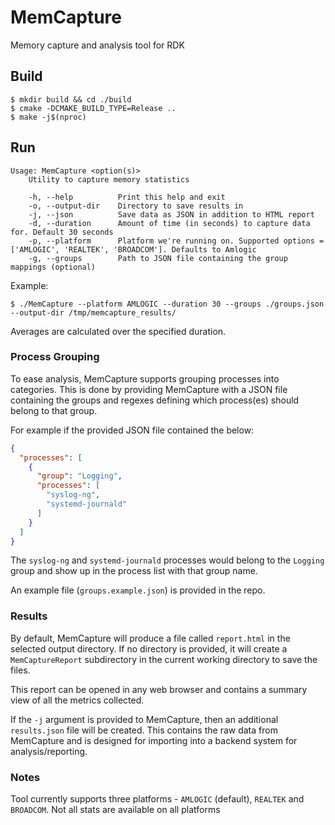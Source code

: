 # MemCapture

Memory capture and analysis tool for RDK

## Build

```shell
$ mkdir build && cd ./build
$ cmake -DCMAKE_BUILD_TYPE=Release ..
$ make -j$(nproc)
```

## Run

```
Usage: MemCapture <option(s)>
    Utility to capture memory statistics

    -h, --help          Print this help and exit
    -o, --output-dir    Directory to save results in
    -j, --json          Save data as JSON in addition to HTML report
    -d, --duration      Amount of time (in seconds) to capture data for. Default 30 seconds
    -p, --platform      Platform we're running on. Supported options = ['AMLOGIC', 'REALTEK', 'BROADCOM']. Defaults to Amlogic
    -g, --groups        Path to JSON file containing the group mappings (optional)
```

Example:

```shell
$ ./MemCapture --platform AMLOGIC --duration 30 --groups ./groups.json --output-dir /tmp/memcapture_results/
```

Averages are calculated over the specified duration.

### Process Grouping

To ease analysis, MemCapture supports grouping processes into categories. This is done by providing MemCapture with a
JSON file containing the groups and regexes defining which process(es) should belong to that group.

For example if the provided JSON file contained the below:

```json
{
  "processes": [
    {
      "group": "Logging",
      "processes": [
        "syslog-ng",
        "systemd-journald"
      ]
    }
  ]
}
```

The `syslog-ng` and `systemd-journald` processes would belong to the `Logging` group and show up in the process list
with that group name.

An example file (`groups.example.json`) is provided in the repo.

### Results

By default, MemCapture will produce a file called `report.html` in the selected output directory. If no directory is provided, it
will create a `MemCaptureReport` subdirectory in the current working directory to save the files.

This report can be opened in any web browser and contains a summary view of all the metrics collected.

If the `-j` argument is provided to MemCapture, then an additional `results.json` file will be created. This contains the
raw data from MemCapture and is designed for importing into a backend system for analysis/reporting.

### Notes

Tool currently supports three platforms - `AMLOGIC` (default), `REALTEK` and `BROADCOM`. Not all stats are available on
all platforms
